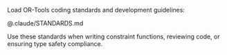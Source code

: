 Load OR-Tools coding standards and development guidelines:

@.claude/STANDARDS.md

Use these standards when writing constraint functions, reviewing code, or ensuring type safety compliance.